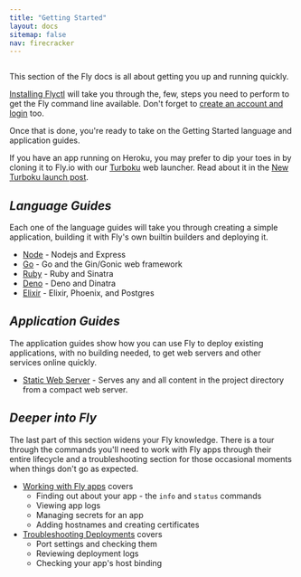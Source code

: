 ```yaml
---
title: "Getting Started"
layout: docs
sitemap: false
nav: firecracker
---
```


<figure>
  <img src="/public/images/docs-guide.jpg" srcset="/public/images/docs-guide@2x.jpg 2x" alt="">
</figure>

This section of the Fly docs is all about getting you up and running quickly.

[Installing Flyctl](/docs/getting-started/installing-flyctl) will take you through the, few, steps you need to perform to get the Fly command line available. Don't forget to [create an account and login](/docs/getting-started/log-in-to-fly/) too.

Once that is done, you're ready to take on the Getting Started language and application guides.

If you have an app running on Heroku, you may prefer to dip your toes in by cloning it to Fly.io with our [Turboku](https://fly.io/launch/heroku) web launcher. Read about it in the [New Turboku launch post](https://fly.io/blog/new-turboku/).

## _Language Guides_

Each one of the language guides will take you through creating a simple application, building it with Fly's own builtin builders and deploying it.

* [Node](/docs/getting-started/node/) - Nodejs and Express
* [Go](/docs/getting-started/golang/) - Go and the Gin/Gonic web framework
* [Ruby](/docs/getting-started/ruby/) - Ruby and Sinatra
* [Deno](/docs/getting-started/deno/) - Deno and Dinatra
* [Elixir](/docs/getting-started/elixir/) - Elixir, Phoenix, and Postgres

## _Application Guides_

The application guides show how you can use Fly to deploy existing applications, with no building needed, to get web servers and other services online quickly.

* [Static Web Server](/docs/getting-started/static/) - Serves any and all content in the project directory from a compact web server.

## _Deeper into Fly_

The last part of this section widens your Fly knowledge. There is a tour through the commands you'll need to work with Fly apps through their entire lifecycle and a troubleshooting section for those occasional moments when things don't go as expected.

* [Working with Fly apps](/docs/getting-started/working-with-fly-apps/) covers
  * Finding out about your app - the `info` and `status` commands
  * Viewing app logs
  * Managing secrets for an app
  * Adding hostnames and creating certificates 
* [Troubleshooting Deployments](/docs/getting-started/troubleshooting/) covers
  * Port settings and checking them
  * Reviewing deployment logs
  * Checking your app's host binding



